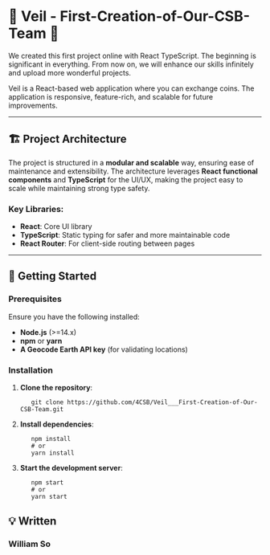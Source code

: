 # 🐾 Veil - First-Creation-of-Our-CSB-Team 🐾
We created this first project online with React TypeScript. The beginning is significant in everything. From now on, we will enhance our skills infinitely and upload more wonderful projects.

Veil is a React-based web application where you can exchange coins. The application is responsive, feature-rich, and scalable for future improvements.

---

## 🏗️ Project Architecture

The project is structured in a **modular and scalable** way, ensuring ease of maintenance and extensibility. The architecture leverages **React functional components** and **TypeScript** for the UI/UX, making the project easy to scale while maintaining strong type safety.


### Key Libraries:
- **React**: Core UI library
- **TypeScript**: Static typing for safer and more maintainable code
- **React Router**: For client-side routing between pages

---

## 🚀 Getting Started

### Prerequisites

Ensure you have the following installed:

- **Node.js** (>=14.x)
- **npm** or **yarn**
- **A Geocode Earth API key** (for validating locations)

### Installation

1. **Clone the repository**:
   ```
      git clone https://github.com/4CSB/Veil___First-Creation-of-Our-CSB-Team.git
   ```

2. **Install dependencies**:
   ```
      npm install
      # or
      yarn install
   ```
3. **Start the development server**:
   ```
      npm start
      # or
      yarn start
   ```

## 💡 Written

### William So
